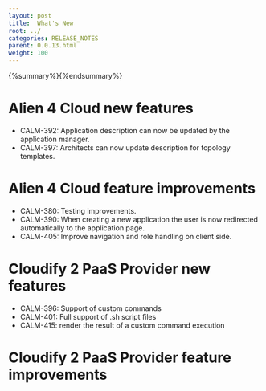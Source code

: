 ```yaml
---
layout: post
title:  What's New
root: ../
categories: RELEASE_NOTES
parent: 0.0.13.html
weight: 100
---
```


{%summary%}{%endsummary%}

# Alien 4 Cloud new features

* CALM-392: Application description can now be updated by the application manager.
* CALM-397: Architects can now update description for topology templates.

# Alien 4 Cloud feature improvements

* CALM-380: Testing improvements.
* CALM-390: When creating a new application the user is now redirected automatically to the application page.
* CALM-405: Improve navigation and role handling on client side.


# Cloudify 2 PaaS Provider new features

* CALM-396: Support of custom commands
* CALM-401: Full support of .sh script files
* CALM-415: render the result of a custom command execution

# Cloudify 2 PaaS Provider feature improvements


